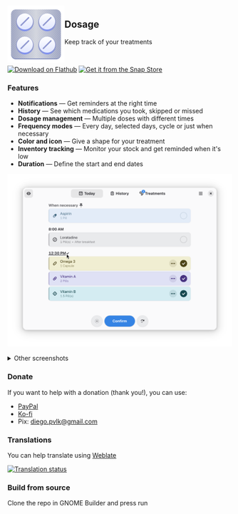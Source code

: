 <img style="vertical-align: middle;" src="data/icons/hicolor/scalable/apps/io.github.diegopvlk.Dosage.svg" width="128" height="128" align="left">

## Dosage

Keep track of your treatments

<br>

</a> <a href='https://flathub.org/apps/io.github.diegopvlk.Dosage'><img width='240' alt='Download on Flathub' src='https://dl.flathub.org/assets/badges/flathub-badge-en.svg'/></a> <a href="https://snapcraft.io/dosage-tracker">
<img height='80' alt="Get it from the Snap Store" src="https://snapcraft.io/static/images/badges/en/snap-store-black.svg" />
</a>

### Features

- **Notifications** — Get reminders at the right time
- **History** — See which medications you took, skipped or missed
- **Dosage management** — Multiple doses with different times
- **Frequency modes** — Every day, selected days, cycle or just when necessary
- **Color and icon** — Give a shape for your treatment
- **Inventory tracking** — Monitor your stock and get reminded when it's low
- **Duration** — Define the start and end dates

<p align="center"><img src="https://raw.githubusercontent.com/diegopvlk/Dosage/main/screenshots/today-light.png"/></p>

<div>
  <details>
    <summary>Other screenshots</summary><br>
      <p align="center"><img style="height:700px;" src="https://raw.githubusercontent.com/diegopvlk/Dosage/main/screenshots/med-window.png"/></p>
      <p align="center"><img src="https://raw.githubusercontent.com/diegopvlk/Dosage/main/screenshots/today-dark.png"/></p>
  </details>
</div>

### Donate

If you want to help with a donation (thank you!), you can use:

- [PayPal](https://www.paypal.com/donate?hosted_button_id=DVL7H35GA66X6)
- [Ko-fi](https://ko-fi.com/diegopvlk)
- Pix: diego.pvlk@gmail.com

### Translations

You can help translate using [Weblate](https://hosted.weblate.org/projects/dosage/dosage/)

<a href="https://hosted.weblate.org/engage/dosage/">
  <img src="https://hosted.weblate.org/widget/dosage/dosage/multi-auto.svg" alt="Translation status" />
</a>

### Build from source

Clone the repo in GNOME Builder and press run
